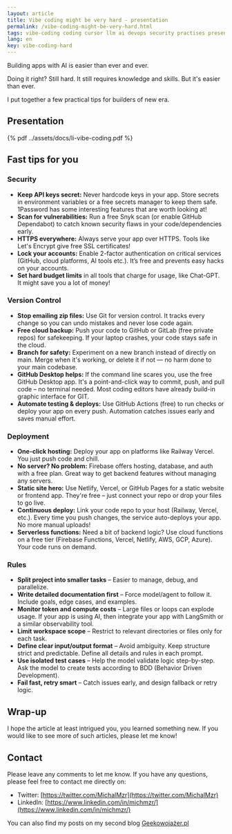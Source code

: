 ```yaml
---
layout: article
title: Vibe coding might be very hard - presentation
permalink: /vibe-coding-might-be-very-hard.html
tags: vibe-coding coding cursor llm ai devops security practises presentation cloud tools
lang: en
key: vibe-coding-hard
---
```

Building apps with AI is easier than ever and ever.

Doing it right? Still hard. It still requires knowledge and skills. But it's easier than ever.

<!--more-->
I put together a few practical tips for builders of new era.

## Presentation
{% pdf  ../assets/docs/li-vibe-coding.pdf %}

## Fast tips for you
### Security

- **Keep API keys secret:** Never hardcode keys in your app. Store secrets in environment variables or a free secrets manager to keep them safe. 1Password has some interesting features that are worth looking at!
- **Scan for vulnerabilities:** Run a free Snyk scan (or enable GitHub Dependabot) to catch known security flaws in your code/dependencies early.
- **HTTPS everywhere:** Always serve your app over HTTPS. Tools like Let's Encrypt give free SSL certificates!
- **Lock your accounts:** Enable 2-factor authentication on critical services (GitHub, cloud platforms, AI tools etc.). It’s free and prevents easy hacks on your accounts.
- **Set hard budget limits** in all tools that charge for usage, like Chat-GPT. It might save you a lot of money!

### Version Control
- **Stop emailing zip files:** Use Git for version control. It tracks every change so you can undo mistakes and never lose code again.
- **Free cloud backup:** Push your code to GitHub or GitLab (free private repos) for safekeeping. If your laptop crashes, your code stays safe in the cloud.
- **Branch for safety:** Experiment on a new branch instead of directly on main. Merge when it's working, or delete it if not — no harm done to your main codebase.
- **GitHub Desktop helps:** If the command line scares you, use the free GitHub Desktop app. It's a point-and-click way to commit, push, and pull code – no terminal needed. Most coding editors have already build-in graphic interface for GIT.
- **Automate testing & deploys:** Use GitHub Actions (free) to run checks or deploy your app on every push. Automation catches issues early and saves manual effort.

### Deployment
- **One-click hosting:** Deploy your app on platforms like Railway Vercel. You just push code and chill.
- **No server? No problem:** Firebase offers hosting, database, and auth with a free plan. Great way to get backend features without managing any servers.
- **Static site hero:** Use Netlify, Vercel, or GitHub Pages for a static website or frontend app. They're free – just connect your repo or drop your files to go live.
- **Continuous deploy:** Link your code repo to your host (Railway, Vercel, etc.). Every time you push changes, the service auto-deploys your app. No more manual uploads!
- **Serverless functions:** Need a bit of backend logic? Use cloud functions on a free tier (Firebase Functions, Vercel,  Netlify, AWS, GCP, Azure). Your code runs on demand.

### Rules
- **Split project into smaller tasks** – Easier to manage, debug, and parallelize.
- **Write detailed documentation first** – Force model/agent to follow it. Include goals, edge cases, and examples.
- **Monitor token and compute costs** – Large files or loops can explode usage. If your app is using AI, then integrate your app with LangSmith or a similar observability tool.
- **Limit workspace scope** – Restrict to relevant directories or files only for each task.
- **Define clear input/output format** – Avoid ambiguity. Keep structure strict and predictable. Define all details and rules in each prompt.
- **Use isolated test cases** – Help the model validate logic step-by-step. Ask the model to create tests according to BDD (Behavior Driven Development).
- **Fail fast, retry smart** – Catch issues early, and design fallback or retry logic.


## Wrap-up
I hope the article at least intrigued you, you learned something new. If you would like to see more of such articles, please let me know!

## Contact
Please leave any comments to let me know. If you have any questions, please feel free to contact me directly on:
- Twitter: [https://twitter.com/MichalMzr](https://twitter.com/MichalMzr)
- LinkedIn: [https://www.linkedin.com/in/michmzr/](https://www.linkedin.com/in/michmzr/)

You can also find my posts on my second blog [Geekowojażer.pl](https://www.geekowojazer.pl/)
